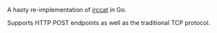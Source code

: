 A hasty re-implementation of [irccat](https://github.com/RJ/irccat) in Go.

Supports HTTP POST endpoints as well as the traditional TCP protocol.
